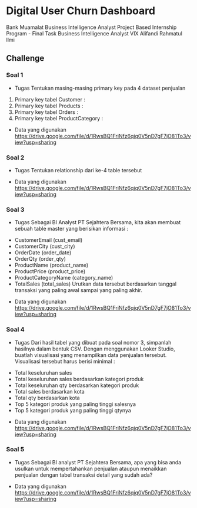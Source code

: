 # Digital User Churn Dashboard
Bank Muamalat Business Intelligence Analyst Project Based Internship Program - Final Task
Business Intelligence Analyst VIX
Alifandi Rahmatul Ilmi

## Challenge
### Soal 1
* Tugas
Tentukan masing-masing primary key pada 4 dataset penjualan
1. Primary key tabel Customer :
2. Primary key tabel Products :
3. Primary key tabel Orders :
4. Primary key tabel ProductCategory :

* Data yang digunakan
https://drive.google.com/file/d/1RwsBQ1FriNfz6qiq0V5nD7gF7jO81To3/view?usp=sharing

### Soal 2
* Tugas
Tentukan relationship dari ke-4 table tersebut

* Data yang digunakan
https://drive.google.com/file/d/1RwsBQ1FriNfz6qiq0V5nD7gF7jO81To3/view?usp=sharing

### Soal 3
* Tugas
Sebagai BI Analyst PT Sejahtera Bersama, kita akan membuat sebuah table master yang berisikan informasi :
- CustomerEmail (cust_email)
- CustomerCity (cust_city)
- OrderDate (order_date)
- OrderQty (order_qty)
- ProductName (product_name)
- ProductPrice (product_price)
- ProductCategoryName (category_name)
- TotalSales (total_sales)
Urutkan data tersebut berdasarkan tanggal transaksi yang paling awal sampai yang paling akhir.

* Data yang digunakan
https://drive.google.com/file/d/1RwsBQ1FriNfz6qiq0V5nD7gF7jO81To3/view?usp=sharing

### Soal 4
* Tugas
Dari hasil tabel yang dibuat pada soal nomor 3, simpanlah hasilnya dalam bentuk CSV. Dengan menggunakan Looker Studio, buatlah visualisasi yang menampilkan data penjualan tersebut. Visualisasi tersebut harus berisi minimal :
- Total keseluruhan sales
- Total keseluruhan sales berdasarkan kategori produk
- Total keseluruhan qty berdasarkan kategori produk
- Total sales berdasarkan kota
- Total qty berdasarkan kota
- Top 5 kategori produk yang paling tinggi salesnya
- Top 5 kategori produk yang paling tinggi qtynya
  
* Data yang digunakan
https://drive.google.com/file/d/1RwsBQ1FriNfz6qiq0V5nD7gF7jO81To3/view?usp=sharing

### Soal 5
* Tugas
Sebagai BI analyst PT Sejahtera Bersama, apa yang bisa anda usulkan untuk mempertahankan penjualan ataupun menaikkan penjualan dengan tabel transaksi detail yang sudah ada?

* Data yang digunakan
https://drive.google.com/file/d/1RwsBQ1FriNfz6qiq0V5nD7gF7jO81To3/view?usp=sharing
